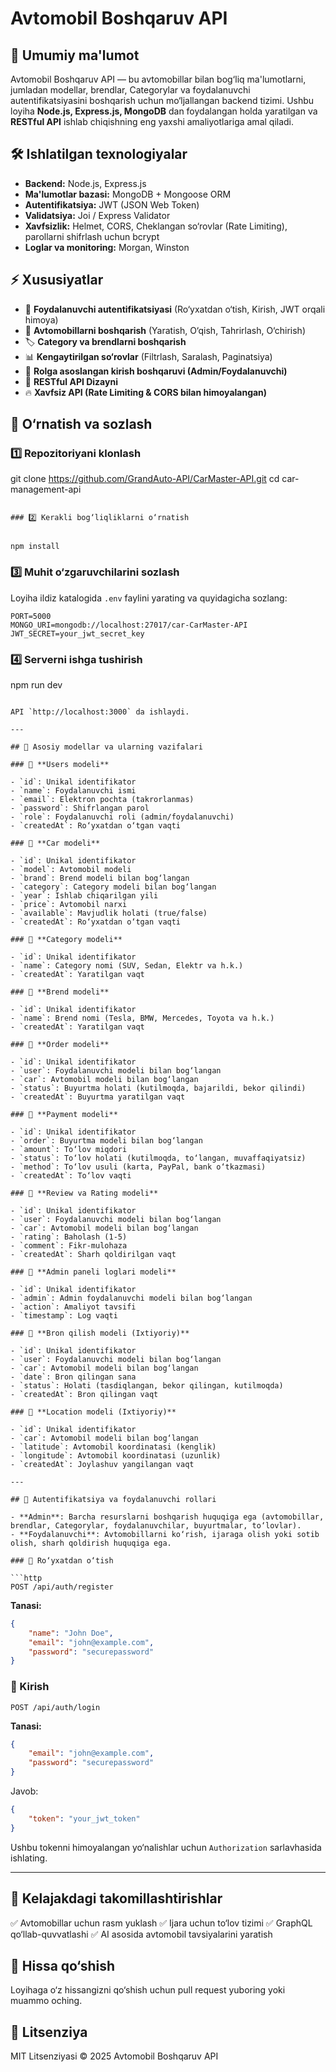 # Avtomobil Boshqaruv API

## 📌 Umumiy ma'lumot

Avtomobil Boshqaruv API — bu avtomobillar bilan bog‘liq ma'lumotlarni, jumladan modellar, brendlar, Categorylar va foydalanuvchi autentifikatsiyasini boshqarish uchun mo‘ljallangan backend tizimi. Ushbu loyiha **Node.js, Express.js, MongoDB** dan foydalangan holda yaratilgan va **RESTful API** ishlab chiqishning eng yaxshi amaliyotlariga amal qiladi.

## 🛠 Ishlatilgan texnologiyalar

- **Backend:** Node.js, Express.js
- **Ma'lumotlar bazasi:** MongoDB + Mongoose ORM
- **Autentifikatsiya:** JWT (JSON Web Token)
- **Validatsiya:** Joi / Express Validator
- **Xavfsizlik:** Helmet, CORS, Cheklangan so‘rovlar (Rate Limiting), parollarni shifrlash uchun bcrypt
- **Loglar va monitoring:** Morgan, Winston

## ⚡ Xususiyatlar

- 🔐 **Foydalanuvchi autentifikatsiyasi** (Ro‘yxatdan o‘tish, Kirish, JWT orqali himoya)
- 🚗 **Avtomobillarni boshqarish** (Yaratish, O‘qish, Tahrirlash, O‘chirish)
- 🏷 **Category va brendlarni boshqarish**
- 📊 **Kengaytirilgan so‘rovlar** (Filtrlash, Saralash, Paginatsiya)
- 🔑 **Rolga asoslangan kirish boshqaruvi (Admin/Foydalanuvchi)**
- 📡 **RESTful API Dizayni**
- 🔥 **Xavfsiz API (Rate Limiting & CORS bilan himoyalangan)**

## 🚀 O‘rnatish va sozlash

### 1️⃣ Repozitoriyani klonlash

git clone https://github.com/GrandAuto-API/CarMaster-API.git
cd car-management-api

```

### 2️⃣ Kerakli bog‘liqliklarni o‘rnatish


npm install
```

### 3️⃣ Muhit o‘zgaruvchilarini sozlash

Loyiha ildiz katalogida `.env` faylini yarating va quyidagicha sozlang:

```env
PORT=5000
MONGO_URI=mongodb://localhost:27017/car-CarMaster-API
JWT_SECRET=your_jwt_secret_key
```

### 4️⃣ Serverni ishga tushirish

npm run dev

````

API `http://localhost:3000` da ishlaydi.

---

## 📌 Asosiy modellar va ularning vazifalari

### 🔹 **Users modeli**

- `id`: Unikal identifikator
- `name`: Foydalanuvchi ismi
- `email`: Elektron pochta (takrorlanmas)
- `password`: Shifrlangan parol
- `role`: Foydalanuvchi roli (admin/foydalanuvchi)
- `createdAt`: Ro‘yxatdan o‘tgan vaqti

### 🔹 **Car modeli**

- `id`: Unikal identifikator
- `model`: Avtomobil modeli
- `brand`: Brend modeli bilan bog‘langan
- `category`: Category modeli bilan bog‘langan
- `year`: Ishlab chiqarilgan yili
- `price`: Avtomobil narxi
- `available`: Mavjudlik holati (true/false)
- `createdAt`: Ro‘yxatdan o‘tgan vaqti

### 🔹 **Category modeli**

- `id`: Unikal identifikator
- `name`: Category nomi (SUV, Sedan, Elektr va h.k.)
- `createdAt`: Yaratilgan vaqt

### 🔹 **Brend modeli**

- `id`: Unikal identifikator
- `name`: Brend nomi (Tesla, BMW, Mercedes, Toyota va h.k.)
- `createdAt`: Yaratilgan vaqt

### 🔹 **Order modeli**

- `id`: Unikal identifikator
- `user`: Foydalanuvchi modeli bilan bog‘langan
- `car`: Avtomobil modeli bilan bog‘langan
- `status`: Buyurtma holati (kutilmoqda, bajarildi, bekor qilindi)
- `createdAt`: Buyurtma yaratilgan vaqt

### 🔹 **Payment modeli**

- `id`: Unikal identifikator
- `order`: Buyurtma modeli bilan bog‘langan
- `amount`: To‘lov miqdori
- `status`: To‘lov holati (kutilmoqda, to‘langan, muvaffaqiyatsiz)
- `method`: To‘lov usuli (karta, PayPal, bank o‘tkazmasi)
- `createdAt`: To‘lov vaqti

### 🔹 **Review va Rating modeli**

- `id`: Unikal identifikator
- `user`: Foydalanuvchi modeli bilan bog‘langan
- `car`: Avtomobil modeli bilan bog‘langan
- `rating`: Baholash (1-5)
- `comment`: Fikr-mulohaza
- `createdAt`: Sharh qoldirilgan vaqt

### 🔹 **Admin paneli loglari modeli**

- `id`: Unikal identifikator
- `admin`: Admin foydalanuvchi modeli bilan bog‘langan
- `action`: Amaliyot tavsifi
- `timestamp`: Log vaqti

### 🔹 **Bron qilish modeli (Ixtiyoriy)**

- `id`: Unikal identifikator
- `user`: Foydalanuvchi modeli bilan bog‘langan
- `car`: Avtomobil modeli bilan bog‘langan
- `date`: Bron qilingan sana
- `status`: Holati (tasdiqlangan, bekor qilingan, kutilmoqda)
- `createdAt`: Bron qilingan vaqt

### 🔹 **Location modeli (Ixtiyoriy)**

- `id`: Unikal identifikator
- `car`: Avtomobil modeli bilan bog‘langan
- `latitude`: Avtomobil koordinatasi (kenglik)
- `longitude`: Avtomobil koordinatasi (uzunlik)
- `createdAt`: Joylashuv yangilangan vaqt

---

## 🔐 Autentifikatsiya va foydalanuvchi rollari

- **Admin**: Barcha resurslarni boshqarish huquqiga ega (avtomobillar, brendlar, Categorylar, foydalanuvchilar, buyurtmalar, to‘lovlar).
- **Foydalanuvchi**: Avtomobillarni ko‘rish, ijaraga olish yoki sotib olish, sharh qoldirish huquqiga ega.

### 🔹 Ro‘yxatdan o‘tish

```http
POST /api/auth/register
````

**Tanasi:**

```json
{
	"name": "John Doe",
	"email": "john@example.com",
	"password": "securepassword"
}
```

### 🔹 Kirish

```http
POST /api/auth/login
```

**Tanasi:**

```json
{
	"email": "john@example.com",
	"password": "securepassword"
}
```

Javob:

```json
{
	"token": "your_jwt_token"
}
```

Ushbu tokenni himoyalangan yo‘nalishlar uchun `Authorization` sarlavhasida ishlating.

---

## 📌 Kelajakdagi takomillashtirishlar

✅ Avtomobillar uchun rasm yuklash
✅ Ijara uchun to‘lov tizimi
✅ GraphQL qo‘llab-quvvatlashi
✅ AI asosida avtomobil tavsiyalarini yaratish

## 🤝 Hissa qo‘shish

Loyihaga o‘z hissangizni qo‘shish uchun pull request yuboring yoki muammo oching.

## 📜 Litsenziya

MIT Litsenziyasi © 2025 Avtomobil Boshqaruv API
